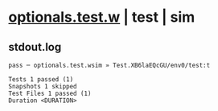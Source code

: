 # [optionals.test.w](../../../../../examples/tests/valid/optionals.test.w) | test | sim

## stdout.log
```log
pass ─ optionals.test.wsim » Test.XB6laEQcGU/env0/test:t

Tests 1 passed (1)
Snapshots 1 skipped
Test Files 1 passed (1)
Duration <DURATION>
```

